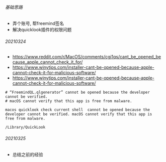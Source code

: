 ###### 基础思路

- 弄个账号, 帮freemind签名
- 解决quicklook插件的权限问题



###### 20210324

- https://www.reddit.com/r/MacOS/comments/cgj1qs/cant_be_opened_because_apple_cannot_check_it_for/
- https://www.winytips.com/installer-cant-be-opened-because-apple-cannot-check-it-for-malicious-software/
- https://www.winytips.com/installer-cant-be-opened-because-apple-cannot-check-it-for-malicious-software/

```
# “FreemindQL.qlgenerator” cannot be opened because the developer cannot be verified.
# macOS cannot verify that this app is free from malware.

macos quicklook check current shell  cannot be opened because the developer cannot be verified. macOS cannot verify that this app is free from malware.

/Library/QuickLook
```



###### 20210325

- 总结之前的经验